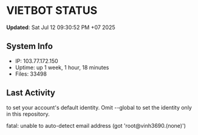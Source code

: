 # VIETBOT STATUS
**Updated**: Sat Jul 12 09:30:52 PM +07 2025

## System Info
- IP: 103.77.172.150
- Uptime: up 1 week, 1 hour, 18 minutes
- Files: 33498

## Last Activity

to set your account's default identity.
Omit --global to set the identity only in this repository.

fatal: unable to auto-detect email address (got 'root@vinh3690.(none)')
